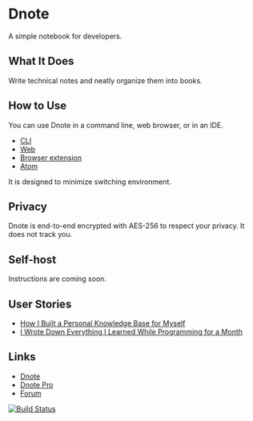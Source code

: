 # Dnote

A simple notebook for developers.

## What It Does

Write technical notes and neatly organize them into books.

## How to Use

You can use Dnote in a command line, web browser, or in an IDE.

- [CLI](https://github.com/dnote/dnote/tree/master/cli)
- [Web](https://dnote.io)
- [Browser extension](https://github.com/dnote/browser-extension)
- [Atom](https://github.com/dnote/dnote-atom)

It is designed to minimize switching environment.

## Privacy

Dnote is end-to-end encrypted with AES-256 to respect your privacy. It does not track you.

## Self-host

Instructions are coming soon.

## User Stories

- [How I Built a Personal Knowledge Base for Myself](https://dnote.io/blog/how-i-built-personal-knowledge-base-for-myself/)
- [I Wrote Down Everything I Learned While Programming for a Month](https://dnote.io/blog/writing-everything-i-learn-coding-for-a-month/)

## Links

- [Dnote](https://dnote.io)
- [Dnote Pro](https://dnote.io/pricing)
- [Forum](https://forum.dnote.io)

[![Build Status](https://semaphoreci.com/api/v1/dnote/dnote-2/branches/master/badge.svg)](https://semaphoreci.com/dnote/dnote-2)

